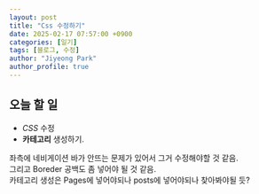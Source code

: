 ```yaml
---
layout: post
title: "Css 수정하기"
date: 2025-02-17 07:57:00 +0900
categories: [일기]
tags: [블로그, 수정]
author: "Jiyeong Park"
author_profile: true
---
```


## 오늘 할 일

- _CSS_ 수정
- **카테고리** 생성하기.

좌측에 네비게이션 바가 안뜨는 문제가 있어서 그거 수정해야할 것 같음.  
그리고 Boreder 공백도 좀 넣어야 될 것 같음.  
카테고리 생성은 Pages에 넣어야되나 posts에 넣어야되나 찾아봐야될 듯?
